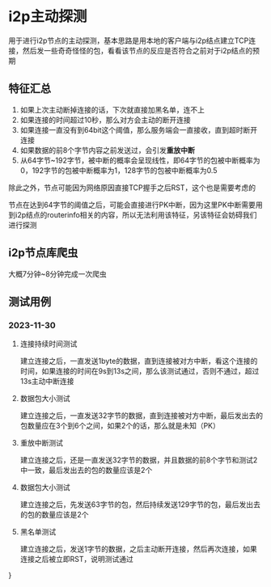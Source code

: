 # i2p主动探测

用于进行i2p节点的主动探测，基本思路是用本地的客户端与i2p结点建立TCP连接，然后发一些奇奇怪怪的包，看看该节点的反应是否符合之前对于i2p结点的预期

## 特征汇总

1. 如果上次主动断掉连接的话，下次就直接加黑名单，连不上
2. 如果连接的时间超过10秒，那么对方会主动的断开连接
3. 如果连接一直没有到64bit这个阈值，那么服务端会一直接收，直到超时断开连接
4. 如果数据的前8个字节内容之前发送过，会引发**重放中断**
5. 从64字节~192字节，被中断的概率会呈现线性，即64字节的包被中断概率为0，192字节的包被中断概率为1，128字节的包被中断概率为0.5

除此之外，节点可能因为网络原因直接TCP握手之后RST，这个也是需要考虑的

节点在达到64字节的阈值之后，可能会直接进行PK中断，因为这里PK中断需要用到i2p结点的routerinfo相关的内容，所以无法利用该特征，另该特征会妨碍我们进行探测

## i2p节点库爬虫
大概7分钟~8分钟完成一次爬虫


## 测试用例
### 2023-11-30

1. 连接持续时间测试

   建立连接之后，一直发送1byte的数据，直到连接被对方中断，看这个连接的时间，如果连接的时间在9s到13s之间，那么该测试通过，否则不通过，超过13s主动中断连接

2. 数据包大小测试

   建立连接之后，一直发送32字节的数据，直到连接被对方中断，最后发出去的包数量应在3个到6个之间，如果2个的话，那么就是未知（PK）

3. 重放中断测试

   建立连接之后，还是一直发送32字节的数据，并且数据的前8个字节和测试2中一致，最后发出去的包的数量应该是2个

4. 数据包大小测试

   建立连接之后，先发送63字节的包，然后持续发送129字节的包，最后发出去的包的数量应该是2个

5. 黑名单测试

   建立连接之后，发送1字节的数据，之后主动断开连接，然后再次连接，如果连接之后被立即RST，说明测试通过


}